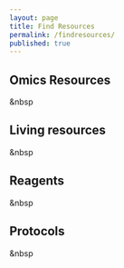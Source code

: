 ```yaml
---
layout: page
title: Find Resources
permalink: /findresources/
published: true
---
```


## Omics Resources
&nbsp  

## Living resources
&nbsp  

## Reagents
&nbsp  

## Protocols
&nbsp  
